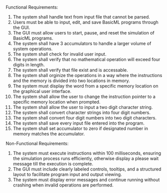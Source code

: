 Functional Requirements:

1. The system shall handle text from input file that cannot be parsed.
2. Users must be able to input, edit, and save BasicML programs through the GUI.
3. The GUI must allow users to start, pause, and reset the simulation of BasicML programs.
4. The system shall have 3 accumulators to handle a larger volume of system operations.
5. The system shall check for invalid user input.
6. The system shall verify that no mathematical operation will exceed four digits in length.
7. The system shall verify that file exist and is accessable. 
8. The system shall orginize the operations in a way where the instructions and the memory is divided into two locations in memory.
9. The system must display the word from a specific memory location on the graphical user interface.
10. The system shall allow the user to change the instruction pointer to a specific memory location when prompted.
11. The system shall allow the user to input a two digit character string.
12. The system shall convert character strings into four digit numbers.
13. The system shall convert four digit numbers into two digit characters.
14. The system shall save every input file entered into the program.
15. The system shall set accumulator to zero if designated number in memory matches the accumulator.


Non-Functional Requirements:

1. The system must execute instructions within 100 milliseconds, ensuring the simulation process runs efficiently, otherwise display a please wait message till the execution is complete.
2. The GUI must include clearly labeled controls, tooltips, and a structured layout to facilitate program input and output viewing.
3. The system must display error messages and continue running without crashing when invalid operations are performed.
